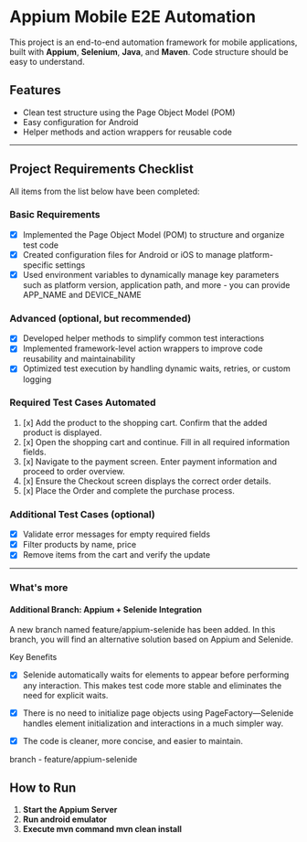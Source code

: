 # Appium Mobile E2E Automation

This project is an end-to-end automation framework for mobile applications, built with **Appium**, **Selenium**, **Java**, and **Maven**. Code structure should be easy to understand.

## Features

- Clean test structure using the Page Object Model (POM)
- Easy configuration for Android
- Helper methods and action wrappers for reusable code

---

## Project Requirements Checklist

All items from the list below have been completed:

### Basic Requirements

- [x] Implemented the Page Object Model (POM) to structure and organize test code
- [x] Created configuration files for Android or iOS to manage platform-specific settings
- [x] Used environment variables to dynamically manage key parameters such as platform version, application path, and more - you can provide APP_NAME and DEVICE_NAME

### Advanced (optional, but recommended)

- [x] Developed helper methods to simplify common test interactions
- [x] Implemented framework-level action wrappers to improve code reusability and maintainability
- [x] Optimized test execution by handling dynamic waits, retries, or custom logging

### Required Test Cases Automated

1. [x] Add the product to the shopping cart. Confirm that the added product is displayed.
2. [x] Open the shopping cart and continue. Fill in all required information fields.
3. [x] Navigate to the payment screen. Enter payment information and proceed to order overview.
4. [x] Ensure the Checkout screen displays the correct order details.
5. [x] Place the Order and complete the purchase process.

### Additional Test Cases (optional)

- [x] Validate error messages for empty required fields
- [x] Filter products by name, price
- [x] Remove items from the cart and verify the update

---

### What's more
#### Additional Branch: Appium + Selenide Integration
A new branch named feature/appium-selenide has been added.
In this branch, you will find an alternative solution based on Appium and Selenide.

Key Benefits
- [x] Selenide automatically waits for elements to appear before performing any interaction. This makes test code more stable and eliminates the need for explicit waits.

- [x] There is no need to initialize page objects using PageFactory—Selenide handles element initialization and interactions in a much simpler way.

- [x] The code is cleaner, more concise, and easier to maintain.

branch - feature/appium-selenide

## How to Run


1. **Start the Appium Server**
2. **Run android emulator**
3. **Execute mvn command mvn clean install**  
